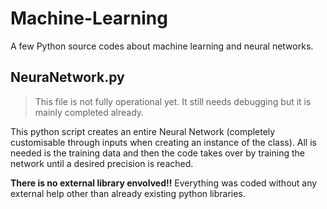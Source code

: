 # Machine-Learning
A few Python source codes about machine learning and neural networks. 

## NeuraNetwork.py
> This file is not fully operational yet. It still needs debugging but it is mainly completed already. 

This python script creates an entire Neural Network (completely customisable through inputs when creating an instance of the class). 
All is needed is the training data and then the code takes over by training the network until a desired precision is reached. 

**There is no external library envolved!!** Everything was coded without any external help other than already existing python libraries. 
